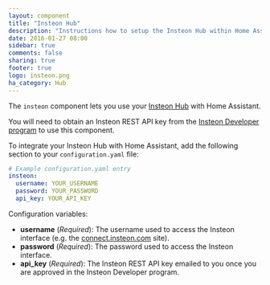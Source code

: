 ```yaml
---
layout: component
title: "Insteon Hub"
description: "Instructions how to setup the Insteon Hub within Home Assistant."
date: 2016-01-27 08:00
sidebar: true
comments: false
sharing: true
footer: true
logo: insteon.png
ha_category: Hub
---
```


The `insteon` component lets you use your [Insteon Hub](http://www.insteon.com/insteon-hub/) with Home Assistant.

You will need to obtain an Insteon REST API key from the [Insteon Developer program](http://www.insteon.com/become-an-insteon-developer) to use this component.

To integrate your Insteon Hub with Home Assistant, add the following section to your `configuration.yaml` file:

```yaml
# Example configuration.yaml entry
insteon:
  username: YOUR_USERNAME
  password: YOUR_PASSWORD
  api_key: YOUR_API_KEY
```

Configuration variables:

- **username** (*Required*): The username used to access the Insteon interface (e.g. the [connect.insteon.com](connect.insteon.com) site).
- **password** (*Required*): The password used to access the Insteon interface.
- **api_key** (*Required*): The Insteon REST API key emailed to you once you are approved in the Insteon Developer program.
